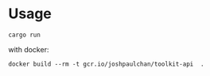 

# Usage

```
cargo run
```

with docker:
```
docker build --rm -t gcr.io/joshpaulchan/toolkit-api  .
```

